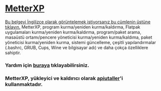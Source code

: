 # [MetterXP](https://mukonqi.github.io/metterxp/tr/)
[Bu belgeyi İngilizce olarak görüntelemek istiyorsanız bu cümlenin üstüne tıklayın.](https://github.com/MuKonqi/metterxp/blob/main/README.md)
MetterXP, program kurma/yeniden kurma/kaldırma, Flatpak uygulamaları kurma/yeniden kurma/kaldırma, program/paket arama, masaüstü ortamı/pencere yöneticisi kurma/yeniden kurma/kaldıma, paket yöneticisi kurma/yeniden kurma, sistemi güncelleme, çeşitli yapılandırmalar (.bashrc, GRUB, Cups, Wine ve bilgisayar adı) ve daha çokça özelliklere sahiptir.
### Yardım için [buraya](https://mukonqi.github.io/metterxp/tr/help.html) tıklayabilirsiniz.
### MetterXP, yükleyici ve kaldırıcı olarak [apiutaller](https://github.com/MuKonqi/apiutaller)'i kullanmaktadır.
